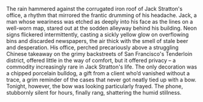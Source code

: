 The rain hammered against the corrugated iron roof of Jack Stratton's office, a rhythm that mirrored the frantic drumming of his headache.  Jack, a man whose weariness was etched as deeply into his face as the lines on a well-worn map, stared out at the sodden alleyway behind his building.  Neon signs flickered intermittently, casting a sickly yellow glow on overflowing bins and discarded newspapers, the air thick with the smell of stale beer and desperation.  His office, perched precariously above a struggling Chinese takeaway on the grimy backstreets of San Francisco's Tenderloin district, offered little in the way of comfort, but it offered privacy – a commodity increasingly rare in Jack Stratton's life. The only decoration was a chipped porcelain bulldog, a gift from a client who’d vanished without a trace, a grim reminder of the cases that never got neatly tied up with a bow.  Tonight, however, the bow was looking particularly frayed.  The phone, stubbornly silent for hours, finally rang, shattering the humid stillness.
